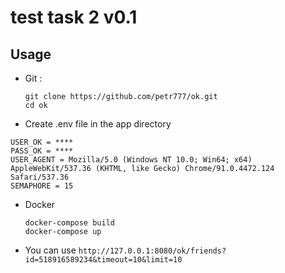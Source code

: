 # test task 2 v0.1

## Usage

* Git :
    ```
    git clone https://github.com/petr777/ok.git
    cd ok 
    ```
* Create  .env file in the app directory
```
USER_OK = ****
PASS_OK = ****
USER_AGENT = Mozilla/5.0 (Windows NT 10.0; Win64; x64) AppleWebKit/537.36 (KHTML, like Gecko) Chrome/91.0.4472.124 Safari/537.36
SEMAPHORE = 15
```

* Docker 
    ```
    docker-compose build
    docker-compose up
    ```
* You can use `http://127.0.0.1:8080/ok/friends?id=518916589234&timeout=10&limit=10`

